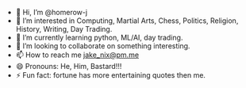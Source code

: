 - 👋 Hi, I’m @homerow-j
- 👀 I’m interested in Computing, Martial Arts, Chess, Politics, Religion, History, Writing, Day Trading.
- 🌱 I’m currently learning python, ML/AI, day trading.
- 💞️ I’m looking to collaborate on something interesting.
- 📫 How to reach me jake_nix@pm.me
- 😄 Pronouns: He, Him, Bastard!!!
- ⚡ Fun fact: fortune has more entertaining quotes then me.

<!---
homerow-j/homerow-j is a ✨ special ✨ repository because its `README.md` (this file) appears on your GitHub profile.
You can click the Preview link to take a look at your changes.
--->
